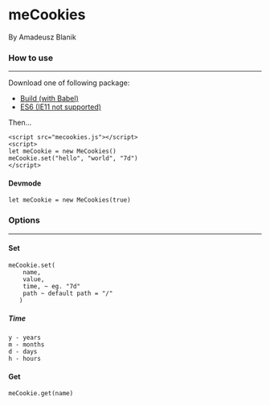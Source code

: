 # meCookies
By Amadeusz Blanik

### How to use
----
Download one of following package:
* [Build (with Babel)](https://raw.githubusercontent.com/amadeuszblanik/js-cookies/master/build/mecookies.js) 
* [ES6 (IE11 not supported)](https://raw.githubusercontent.com/amadeuszblanik/js-cookies/master/src/index.js)

Then…
~~~~
<script src="mecookies.js"></script> 
<script> 
let meCookie = new MeCookies()
meCookie.set("hello", "world", "7d")
</script>
~~~~

#### Devmode
~~~~
let meCookie = new MeCookies(true)
~~~~

### Options
----

#### Set
~~~~
meCookie.set(
    name, 
    value, 
    time, ~ eg. "7d"
    path ~ default path = "/"
   )
~~~~

##### Time
~~~~
y - years
m - months
d - days
h - hours
~~~~

#### Get
~~~~
meCookie.get(name)
~~~~